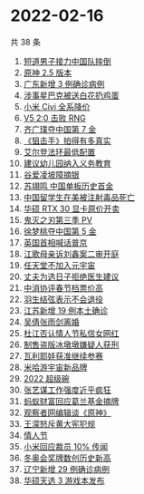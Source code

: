 # 2022-02-16

共 38 条

<!-- BEGIN -->
<!-- 最后更新时间 Wed Feb 16 2022 22:13:05 GMT+0800 (China Standard Time) -->

1. [短道男子接力中国队摔倒](https://www.zhihu.com/search?q=短道速滑)
1. [原神 2.5 版本](https://www.zhihu.com/search?q=原神)
1. [广东新增 3 例确诊病例](https://www.zhihu.com/search?q=广东疫情)
1. [涉事星巴克被送白花扔鸡蛋](https://www.zhihu.com/search?q=星巴克)
1. [小米 Civi 全系降价](https://www.zhihu.com/search?q=小米civi)
1. [V5 2:0 击败 RNG](https://www.zhihu.com/search?q=v5)
1. [齐广璞夺中国第 7 金](https://www.zhihu.com/search?q=齐广璞)
1. [《狙击手》拍得有多真实](https://www.zhihu.com/search?q=狙击手)
1. [艾尔登法环最低配置](https://www.zhihu.com/search?q=艾尔登法环)
1. [建议幼儿园纳入义务教育](https://www.zhihu.com/search?q=幼儿园纳入义务教育)
1. [谷爱凌坡障摘银](https://www.zhihu.com/search?q=谷爱凌)
1. [苏翊鸣 中国单板历史首金](https://www.zhihu.com/search?q=苏翊鸣)
1. [中国留学生在美被注射毒品死亡](https://www.zhihu.com/search?q=中国留学生)
1. [华硕 RTX 30 显卡原价开卖](https://www.zhihu.com/search?q=华硕芯片)
1. [鬼灭之刃第三季 PV](https://www.zhihu.com/search?q=鬼灭之刃)
1. [徐梦桃夺中国第 5 金](https://www.zhihu.com/search?q=徐梦桃)
1. [英国首相喊话普京](https://www.zhihu.com/search?q=英国首相)
1. [江歌母亲诉刘鑫案二审开庭](https://www.zhihu.com/search?q=江歌案)
1. [任天堂不加入元宇宙](https://www.zhihu.com/search?q=任天堂)
1. [丈夫为选日子拒绝医生建议](https://www.zhihu.com/search?q=为选日子拒签字)
1. [中消协评春节档票价高](https://www.zhihu.com/search?q=春节档票价高)
1. [羽生结弦表示不会退役](https://www.zhihu.com/search?q=羽生结弦)
1. [江苏新增 19 例本土确诊](https://www.zhihu.com/search?q=江苏疫情)
1. [吴倩张雨剑离婚](https://www.zhihu.com/search?q=吴倩张雨剑离婚)
1. [杜江否认情人节私信女网红](https://www.zhihu.com/search?q=杜江)
1. [制售盗版冰墩墩嫌疑人获刑](https://www.zhihu.com/search?q=制售盗版冰墩墩)
1. [瓦利耶娃获准继续参赛](https://www.zhihu.com/search?q=瓦利耶娃)
1. [米哈游宇宙新品牌](https://www.zhihu.com/search?q=米哈游)
1. [2022 超级碗](https://www.zhihu.com/search?q=超级碗)
1. [张艺谋工作强度近乎疯狂](https://www.zhihu.com/search?q=张艺谋工作强度)
1. [蚂蚁财富回应葛兰基金摘牌](https://www.zhihu.com/search?q=葛兰基金被摘牌)
1. [观察者网编辑谈《原神》](https://www.zhihu.com/search?q=原神)
1. [王濛怒斥黄大宪犯规](https://www.zhihu.com/search?q=王濛怒斥黄大宪)
1. [情人节](https://www.zhihu.com/search?q=情人节)
1. [小米回应裁员 10% 传闻](https://www.zhihu.com/search?q=小米裁员)
1. [冬奥会奖牌数创历史新高](https://www.zhihu.com/search?q=冬奥会奖牌数)
1. [辽宁新增 29 例确诊病例](https://www.zhihu.com/search?q=辽宁疫情)
1. [华硕天选 3 游戏本发布](https://www.zhihu.com/search?q=华硕天选3)

<!-- END -->
